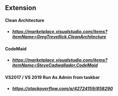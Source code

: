 
## Extension

#### Clean Architecture

* ##### https://marketplace.visualstudio.com/items?itemName=GregTrevellick.CleanArchitecture

#### CodeMaid

* ##### https://marketplace.visualstudio.com/items?itemName=SteveCadwallader.CodeMaid

#### VS2017 / VS 2019 Run As Admin from taskbar

* ##### https://stackoverflow.com/a/42724159/858290
